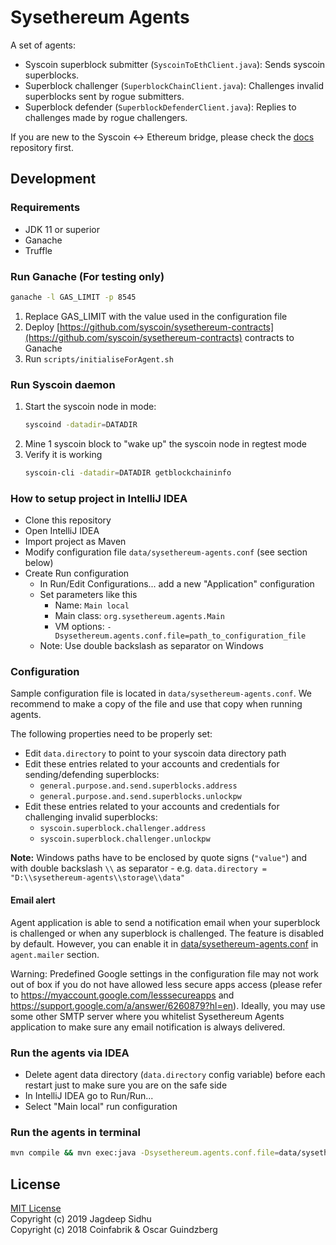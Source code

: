 # Sysethereum Agents

A set of agents:
- Syscoin superblock submitter (`SyscoinToEthClient.java`): Sends syscoin superblocks.
- Superblock challenger (`SuperblockChainClient.java`): Challenges invalid superblocks sent by rogue submitters.
- Superblock defender  (`SuperblockDefenderClient.java`): Replies to challenges made by rogue challengers.

If you are new to the Syscoin <-> Ethereum bridge, please check the [docs](https://github.com/syscoin/sysethereum-docs) repository first.

## Development

### Requirements

- JDK 11 or superior
- Ganache
- Truffle

### Run Ganache (For testing only)

```bash
ganache -l GAS_LIMIT -p 8545
```

1. Replace GAS_LIMIT with the value used in the configuration file
1. Deploy [https://github.com/syscoin/sysethereum-contracts](https://github.com/syscoin/sysethereum-contracts) contracts to Ganache
1. Run `scripts/initialiseForAgent.sh` 


### Run Syscoin daemon

1.  Start the syscoin node in mode:
    ```bash
    syscoind -datadir=DATADIR
    ```
1. Mine 1 syscoin block to "wake up" the syscoin node in regtest mode
1. Verify it is working 
    ```bash
    syscoin-cli -datadir=DATADIR getblockchaininfo
    ```    

### How to setup project in IntelliJ IDEA
 
- Clone this repository
- Open IntelliJ IDEA
- Import project as Maven
- Modify configuration file `data/sysethereum-agents.conf` (see section below)   
- Create Run configuration
  - In Run/Edit Configurations... add a new "Application" configuration
  - Set parameters like this
    - Name: `Main local`
    - Main class: `org.sysethereum.agents.Main`
    - VM options: `-Dsysethereum.agents.conf.file=path_to_configuration_file`
  - Note: Use double backslash as separator on Windows

### Configuration

Sample configuration file is located in `data/sysethereum-agents.conf`. We recommend to make a copy of the file and use that copy when running agents.

The following properties need to be properly set:

- Edit `data.directory` to point to your syscoin data directory path
- Edit these entries related to your accounts and credentials for sending/defending superblocks:
  - `general.purpose.and.send.superblocks.address`
  - `general.purpose.and.send.superblocks.unlockpw`
- Edit these entries related to your accounts and credentials for challenging invalid superblocks:
  - `syscoin.superblock.challenger.address` 
  - `syscoin.superblock.challenger.unlockpw`

**Note:** Windows paths have to be enclosed by quote signs (`"value"`) and with double backslash `\\` as separator - e.g. `data.directory = "D:\\sysethereum-agents\\storage\\data"`

#### Email alert

Agent application is able to send a notification email when your superblock is challenged or when any superblock is challenged. 
The feature is disabled by default. However, you can enable it in [data/sysethereum-agents.conf](data/sysethereum-agents.conf) in `agent.mailer` section.

Warning: Predefined Google settings in the configuration file may not work out of box if you do not have allowed less secure apps access 
(please refer to https://myaccount.google.com/lesssecureapps and https://support.google.com/a/answer/6260879?hl=en). Ideally, you may use some other 
SMTP server where you whitelist Sysethereum Agents application to make sure any email notification is always delivered. 

### Run the agents via IDEA

- Delete agent data directory (`data.directory` config variable) before each restart just to make sure you are on the safe side
- In IntelliJ IDEA go to Run/Run... 
- Select "Main local" run configuration

### Run the agents in terminal

```bash
mvn compile && mvn exec:java -Dsysethereum.agents.conf.file=data/sysethereum-agents.conf
```

## License

[MIT License](LICENSE)<br/>
Copyright (c) 2019 Jagdeep Sidhu<br/>
Copyright (c) 2018 Coinfabrik & Oscar Guindzberg<br/>